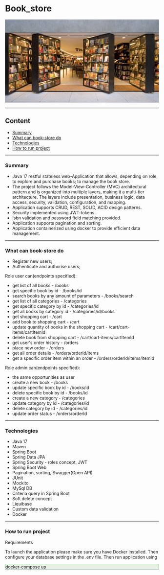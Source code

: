 # Book_store
![header picture](images/bookStoreImage.jpg)
___

## **Content**
* [Summary](#summary)
* [What can book-store do](#what-can-book-store-do)
* [Technologies](#technologies)
* [How to run project](#how-to-run-project)
***

### **Summary**
* Java 17 restful stateless web-Application that allows, depending on role, to explore and purchase books; to manage the book store.
* The project follows the Model-View-Controller (MVC) architectural pattern and is organized into multiple layers,
making it a multi-tier architecture. The layers include presentation, business logic,
data access, security, validation, configuration, and mapping.
* Application supports CRUD, REST, SOLID, ACID design patterns.
* Security implemented using JWT-tokens.
* Isbn validation and password field matching provided.
* Application supports pagination and sorting.
* Application containerized using docker to provide efficient data management.

***

### **What can book-store do**
* Register new users;
* Authenticate and authorise users;


Role user can(endpoints specified):
* get list of all books - /books
* get specific book by id - /books/id
* search books by any amount of parameters - /books/search
* get list of all categories - /categories
* get specific category by id - /categories/id
* get all books by category id - /categories/id/books
* get shopping cart - /cart
* add book to shopping cart - /cart
* update quantity of books in the shopping cart - /cart/cart-items/cartItemId
* delete book from shopping cart - /cart/cart-items/cartItemId
* get user's order history - /orders
* place new order - /orders
* get all order details - /orders/orderId/items
* get a specific order item within an order - /orders/orderId/items/itemId


Role admin can(endpoints specified):
* the same opportunities as user
* create a new book - /books
* update specific book by id - /books/id
* delete specific book by id - /books/id
* create a new category - /categories
* update category by id - /categories/id
* delete category by id - /categories/id
* update order status - /orders/orderId

***

### **Technologies**


* Java 17
* Maven
* Spring Boot
* Spring Data JPA
* Spring Security - roles concept, JWT
* Spring Boot Web
* Pagination, sorting, Swagger(Open API)
* JUnit
* Mockito
* MySql DB
* Criteria query in Spring Boot
* Soft delete concept
* Liquibase
* Custom data validation
* Docker

***

### **How to run project**

Requirements

To launch the application please make sure you have Docker installed. Then configure your database settings in the .env file.
Then run application using
<div style="border: 1px solid #8FBC8F; background-color: rgba(143, 188, 143, 0.2);">
docker-compose up
</div>
